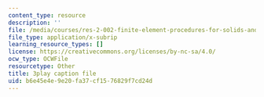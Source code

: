 ```yaml
---
content_type: resource
description: ''
file: /media/courses/res-2-002-finite-element-procedures-for-solids-and-structures-spring-2010/b6e45e4e9e20fa37cf1576829f7cd24d_iOilZsS_cnM.srt
file_type: application/x-subrip
learning_resource_types: []
license: https://creativecommons.org/licenses/by-nc-sa/4.0/
ocw_type: OCWFile
resourcetype: Other
title: 3play caption file
uid: b6e45e4e-9e20-fa37-cf15-76829f7cd24d
---
```

